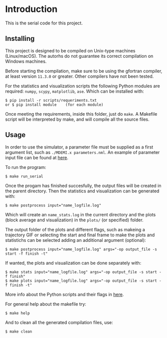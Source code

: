 # Introduction

This is the serial code for this project.

## Installing

This project is designed to be compiled on Unix-type machines (Linux/macOS). The autorhs do not guarantee its correct compilation on Windows machines.

Before starting the compilation, make sure to be using the gfortran compiler, at least version `11.3.0` or greater. Other compilers have not been tested.

For the statistics and visualization scripts the following Python modules are required: `numpy`, `scypy`, `matplotlib`, `ase`. Which can be installed with:
```
$ pip install -r scripts/requeriments.txt
or $ pip install module    (for each module)
```

Once meeting the requirements, inside this folder, just do `make`. A Makefile script will be interpreted by make, and will compile all the source files.

## Usage

In order to use the simulator, a parameter file must be supplied as a first argument list, such as `./MDEMI.x parameters.nml`. An example of parameter input file can be found at [here](./parameters.nml).

To run the program:
``` 
$ make run_serial
```
Once the progam has finished succesfully, the output files will be created in the parent directory. Then the statistics and visualization can be generated with:
```
$ make postprocess input="name_logfile.log"
```
Which will create an `name_stats.log` in the current directory and the plots (block average and visualization) in the `plots/` (or specified) folder. 

The output folder of the plots and different flags, such as makeing a trajectory GIF or selecting the start and final frame to make the plots and statistichs can be selected adding an additional argument (optional):
```
$ make postprocess input="name_logfile.log" args="-op output_file -s start -f finish -t"
```
If wanted, the plots and visualization can be done separately with:
```
$ make stats input="name_logfile.log" args="-op output_file -s start -f finish"
$ make plots input="name_logfile.log" args="-op output_file -s start -f finish -t"
```

More info about the Python scripts and their flags in [here](scripts/README.md).

For general help about the makefile try:
```
$ make help
```
And to clean all the generated compilation files, use:
```
$ make clean
```
